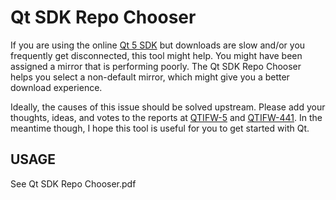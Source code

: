 Qt SDK Repo Chooser
===================
If you are using the online [Qt 5 SDK](http://www.qt-project.org/downloads) but
downloads are slow and/or you frequently get disconnected, this tool might help.
You might have been assigned a mirror that is performing poorly. The Qt SDK Repo
Chooser helps you select a non-default mirror, which might give you a better
download experience.

Ideally, the causes of this issue should be solved upstream. Please add your
thoughts, ideas, and votes to the reports at [QTIFW-5](https://bugreports.qt-project.org/browse/QTIFW-5)
and [QTIFW-441](https://bugreports.qt-project.org/browse/QTIFW-441). In the
meantime though, I hope this tool is useful for you to get started with Qt.


USAGE
-----
See Qt SDK Repo Chooser.pdf